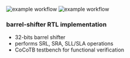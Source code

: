 ![example workflow](https://github.com/npatsiatzis/barrel_shifter/actions/workflows/main.yml/badge.svg)
![example workflow](https://github.com/npatsiatzis/barrel_shifter/actions/workflows/coverage.yml/badge.svg)
### barrel-shifter RTL implementation


- 32-bits barrel shifter
- performs SRL, SRA, SLL/SLA operations
- CoCoTB testbench for functional verification

